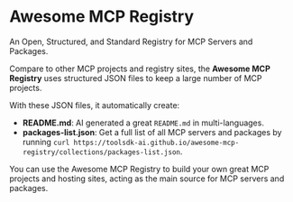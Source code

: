 # Awesome MCP Registry

An Open, Structured, and Standard Registry for MCP Servers and Packages.

Compare to other MCP projects and registry sites, the **Awesome MCP Registry** uses structured JSON files to keep a large number of MCP projects.

With these JSON files, it automatically create:

- **README.md**: AI generated a great `README.md` in multi-languages.
- **packages-list.json**: Get a full list of all MCP servers and packages by running `curl https://toolsdk-ai.github.io/awesome-mcp-registry/collections/packages-list.json`.

You can use the Awesome MCP Registry to build your own great MCP projects and hosting sites, acting as the main source for MCP servers and packages.
